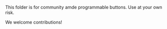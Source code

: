 This folder is for community amde programmable buttons. Use at your own risk.

We welcome contributions!
